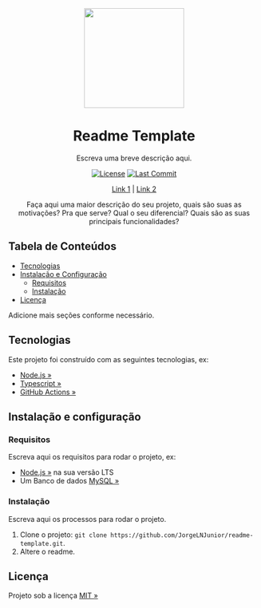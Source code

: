<div align="center" id="short-description-and-logo">

  <!-- Logo -->
  <img src="https://ps.w.org/wp-githuber-md/assets/icon-256x256.png?rev=2194656" width="200px"> 

  <!-- Título -->
  <h1>Readme Template</h1>

  Escreva uma breve descrição aqui.

</div>

<!-- Badges -->
<div align="center" id="badges">

[![License](https://img.shields.io/github/license/JorgeLNJunior/animes-review-api)](LICENSE)
[![Last Commit](https://img.shields.io/github/last-commit/JorgeLNJunior/readme-template?color=lgreen)]()

</div>

<div align="center">

  [Link 1](/README.md) |
  [Link 2](/LICENSE)

  Faça aqui uma maior descrição do seu projeto, quais são suas as motivações? Pra que serve? Qual o seu diferencial? Quais são as suas principais funcionalidades?

</div>

## Tabela de Conteúdos

- [Tecnologias](#tecnologias)
- [Instalação e Configuração](#instala%C3%A7%C3%A3o-e-configura%C3%A7%C3%A3o)
  - [Requisitos](#requisitos)
  - [Instalação](#instala%C3%A7%C3%A3o)
- [Licença](#licen%C3%A7a)

Adicione mais seções conforme necessário.

## Tecnologias

Este projeto foi construído com as seguintes tecnologias, ex:

- [Node.js »](https://nodejs.org)
- [Typescript »](https://www.typescriptlang.org)
- [GitHub Actions »](https://github.com/features/actions)

## Instalação e configuração

### Requisitos

Escreva aqui os requisitos para rodar o projeto, ex:

- [Node.js »](https://nodejs.org/en/download) na sua versão LTS
- Um Banco de dados [MySQL »](https://www.mysql.com/)

### Instalação

Escreva aqui os processos para rodar o projeto.

1. Clone o projeto: `git clone https://github.com/JorgeLNJunior/readme-template.git`.
2. Altere o readme.

## Licença

Projeto sob a licença [MIT »](/LICENSE)

